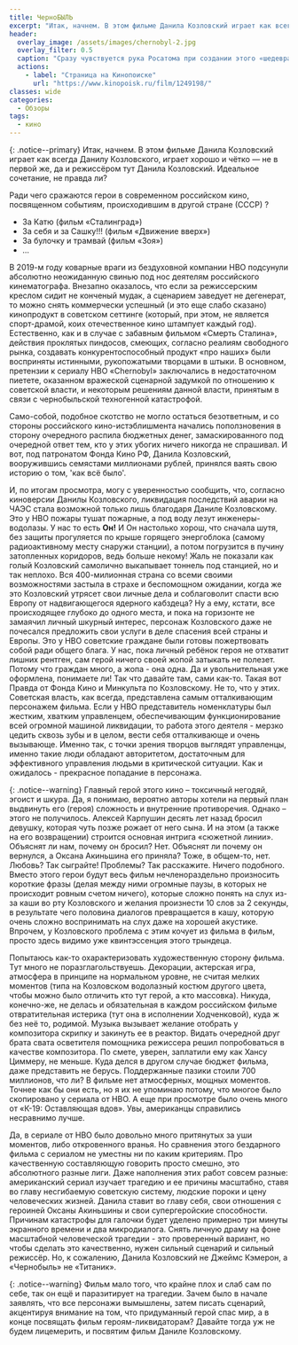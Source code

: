 ```yaml
---
title: ЧерноБЫЛЬ
excerpt: "Итак, начнем. В этом фильме Данила Козловский играет как всегда Данилу Козловского, играет хорошо и чётко — не в первой же, да и режиссёром тут Данила Козловский. Идеальное сочетание, не правда ли?"
header:
  overlay_image: /assets/images/chernobyl-2.jpg
  overlay_filter: 0.5
  caption: "Сразу чувствуется рука Росатома при создании этого «шедевра»"
  actions:
    - label: "Страница на Кинопоиске"
      url: "https://www.kinopoisk.ru/film/1249198/"
classes: wide
categories:
  - Обзоры
tags:
  - кино
---
```


{: .notice--primary}
Итак, начнем. В этом фильме Данила Козловский играет как всегда Данилу Козловского, играет хорошо и чётко — не в первой же, да и режиссёром тут Данила Козловский. Идеальное сочетание, не правда ли?

Ради чего сражаются герои в современном российском кино, посвященном событиям, происходившим в другой стране (СССР) ?

- За Катю (фильм «Сталинград»)
- За себя и за Сашку!!! (фильм «Движение вверх»)
- За булочку и трамвай (фильм «Зоя»)
- ...

В 2019-м году коварные враги из бездуховной компании HBO подсунули абсолютно неожиданную свинью под нос деятелям российского кинематографа. Внезапно оказалось, что если за режиссерским креслом сидит не конченый мудак, а сценарием заведует не дегенерат, то можно снять коммерчески успешный (и это еще слабо сказано) кинопродукт в советском сеттинге (который, при этом, не является спорт-драмой, коих отечественное кино штампует каждый год). Естественно, как и в случае с забавным фильмом «Смерть Сталина», действия проклятых пиндосов, смеющих, согласно реалиям свободного рынка, создавать конкурентоспособный продукт «про наших» были восприняты истинными, рукопожатыми творцами в штыки. В основном, претензии к сериалу HBO «Chernobyl» заключались в недостаточном пиетете, оказанном вражеской сценарной задумкой по отношению к советской власти, и некоторым решениям данной власти, принятым в связи с чернобыльской техногенной катастрофой.

Само-собой, подобное скотство не могло остаться безответным, и со стороны российского кино-истэблишмента начались поползновения в сторону очередного распила бюджетных денег, замаскированного под очередной ответ тем, кто у этих убогих ничего никогда не спрашивал. И вот, под патронатом Фонда Кино РФ, Данила Козловский, вооружившись семястами миллионами рублей, принялся ваять свою историю о том, 'как всё было'.

И, по итогам просмотра, могу с уверенностью сообщить, что, согласно киноверсии Данилы Козловского, ликвидация последствий аварии на ЧАЭС стала возможной только лишь благодаря Даниле Козловскому. Это у HBO пожары тушат пожарные, а под воду лезут инженеры-водолазы. У нас то есть **Он!** И Он настолько хорош, что сначала шутя, без защиты прогуляется по крыше горящего энергоблока (самому радиоактивному месту снаружи станции), а потом погрузится в пучину затопленных коридоров, ведь больше некому! Жаль не показали как голый Козловский самолично выкапывает тоннель под станцией, но и так неплохо. Вся 400-милионная страна со всеми своими возможностями застыла в страхе и беспомощном ожидании, когда же это Козловский утрясет свои личные дела и соблаговолит спасти всю Европу от надвигающегося ядерного кабздеца? Ну а ему, кстати, все происходящее глубоко до одного места, и пока на горизонте не замаячил личный шкурный интерес, персонаж Козловского даже не почесался предложить свои услуги в деле спасения всей страны и Европы. Это у HBO советские граждане были готовы пожертвовать собой ради общего блага. У нас, пока личный ребёнок героя не отхватит лишних рентген, сам герой ничего своей жопой затыкать не полезет. Потому что граждан много, а жопа - она одна. Да и увольнительная уже оформлена, понимаете ли! Так что давайте там, сами как-то. Такая вот Правда от Фонда Кино и Минкульта по Козловскому. Не то, что у этих. Советская власть, как всегда, представлена самым отталкивающим персонажем фильма. Если у HBO представитель номенклатуры был жестким, хватким управленцем, обеспечивающим функционирование всей огромной машиной ликвидации, то работа этого деятеля - мерзко цедить сквозь зубы и в целом, вести себя отталкивающе и очень вызывающе. Именно так, с точки зрения творцов выглядят управленцы, именно такие люди обладают авторитетом, достаточным для эффективного управления людьми в критической ситуации. Как и ожидалось - прекрасное попадание в персонажа.

{: .notice--warning}
Главный герой этого кино – токсичный негодяй, эгоист и шкура. Да, я понимаю, вероятно авторы хотели на первый план выдвинуть его (героя) сложность и внутренние противоречия. Однако – этого не получилось. Алексей Карпушин десять лет назад бросил девушку, которая чуть позже рожает от него сына. И на этом (а также на его возвращении) строится основная интрига «сюжетной линии». Объяснят ли нам, почему он бросил? Нет. Объяснят ли почему он вернулся, а Оксана Акиньшина его приняла? Тоже, в общем-то, нет. Любовь? Так сыграйте! Проблемы? Так расскажите. Ничего подобного. Вместо этого герои будут весь фильм нечленораздельно произносить короткие фразы (делая между ними огромные паузы, в которых не происходит ровным счетом ничего), которые сложно понять на слух из-за каши во рту Козловского и желания произнести 10 слов за 2 секунды, в результате чего половина диалогов превращается в кашу, которую очень сложно воспринимать на слух даже на хорошей акустике. Впрочем, у Козловского проблема с этим кочует из фильма в фильм, просто здесь видимо уже квинтэссенция этого трындеца.

Попытаюсь как-то охарактеризовать художественную сторону фильма. Тут много не поразглагольствуешь. Декорации, актерская игра, атмосфера в принципе на нормальном уровне, не считая мелких моментов (типа на Козловском водолазный костюм другого цвета, чтобы можно было отличить кто тут герой, а кто массовка). Никуда, конечно-же, не делась и обязательная в каждом российском фильме отвратительная истерика (тут она в исполнении Ходченковой), куда ж без неё то, родимой. Музыка вызывает желание отобрать у композитора скрипку и закинуть ее в реактор. Видать очередной друг брата свата осветителя помощника режиссера решил попробоваться в качестве композитора. По смете, уверен, заплатили ему как Хансу Циммеру, не меньше. Куда делся в другом случае бюджет фильма, даже представить не берусь. Поддержанные пазики стоили 700 миллионов, что ли? В фильме нет атмосферных, мощных моментов. Точнее как бы они есть, но я их не упоминаю потому, что многое было скопировано у сериала от HBO. А еще при просмотре было очень много от «К-19: Оставляющая вдов». Увы, американцы справились несравнимо лучше.

Да, в сериале от HBO было довольно много притянутых за уши моментов, либо откровенного вранья. Но сравнения этого бездарного фильма с сериалом не уместны ни по каким критериям. Про качественную составляющую говорить просто смешно, это абсолютного разные лиги. Даже наполнения этих работ совсем разные: американский сериал изучает трагедию и ее причины масштабно, ставя во главу несгибаемую советскую систему, людские пороки и цену человеческих жизней. Данила ставит во главу себя, свои отношения с героиней Оксаны Акиньшины и свои супергеройские способности. Причинам катастрофы для галочки будет уделено примерно три минуты экранного времени и два микродиалога. Снять личную драму на фоне масштабной человеческой трагедии - это проверенный вариант, но чтобы сделать это качественно, нужен сильный сценарий и сильный режиссёр. Но, к сожалению, Данила Козловский не Джеймс Кэмерон, а «Чернобыль» не «Титаник».

{: .notice--warning}
Фильм мало того, что крайне плох и слаб сам по себе, так он ещё и паразитирует на трагедии. Зачем было в начале заявлять, что все персонажи вымышлены, затем писать сценарий, акцентируя внимание на том, что придуманный герой спас мир, а в конце посвящать фильм героям-ликвидаторам? Давайте тогда уж не будем лицемерить, и посвятим фильм Даниле Козловскому.